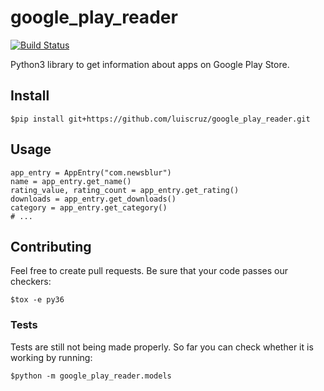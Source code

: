 # google_play_reader

[![Build Status](https://travis-ci.org/luiscruz/google_play_reader.svg?branch=master)](https://travis-ci.org/luiscruz/google_play_reader)

Python3 library to get information about apps on Google Play Store.

## Install

```
$pip install git+https://github.com/luiscruz/google_play_reader.git
```

## Usage

```
app_entry = AppEntry("com.newsblur")
name = app_entry.get_name()
rating_value, rating_count = app_entry.get_rating()
downloads = app_entry.get_downloads()
category = app_entry.get_category()
# ...
```

## Contributing

Feel free to create pull requests.
Be sure that your code passes our checkers:

```
$tox -e py36
```
### Tests

Tests are still not being made properly.
So far you can check whether it is working by running:

```
$python -m google_play_reader.models
```

